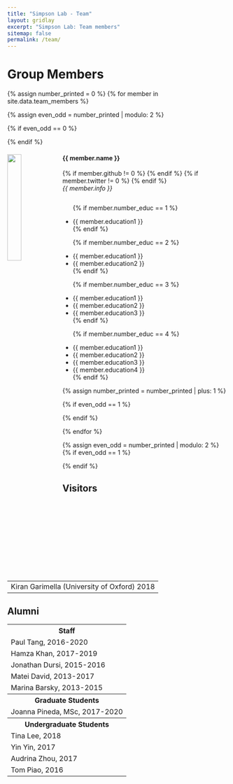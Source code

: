```yaml
---
title: "Simpson Lab - Team"
layout: gridlay
excerpt: "Simpson Lab: Team members"
sitemap: false
permalink: /team/
---
```


# Group Members

{% assign number_printed = 0 %}
{% for member in site.data.team_members %}

{% assign even_odd = number_printed | modulo: 2 %}

{% if even_odd == 0 %}
<div class="row">
{% endif %}

<div class="col-sm-6 clearfix">
  <img src="{{ site.url }}{{ site.baseurl }}/assets/teampic/{{ member.photo }}" class="img-responsive" width="25%" style="float: left" />
  <h4>{{ member.name }}</h4> 
  {% if member.github != 0 %}
  <a href="{{ member.github }}/"> <i class="fa fa-github" style="color:black; font-size:24px;"></i></a>
  {% endif %}
  {% if member.twitter != 0 %}
  <a href="{{ member.twitter }}/"> <i class="fa fa-twitter" style="color:#0084b4; font-size:24px;"></i></a>
  {% endif %}
  <br>
  <i>{{ member.info }}<br></i>
  <ul style="overflow: hidden">
  
  {% if member.number_educ == 1 %}
  <li> {{ member.education1 }} </li>
  {% endif %}
  
  {% if member.number_educ == 2 %}
  <li> {{ member.education1 }} </li>
  <li> {{ member.education2 }} </li>
  {% endif %}
  
  {% if member.number_educ == 3 %}
  <li> {{ member.education1 }} </li>
  <li> {{ member.education2 }} </li>
  <li> {{ member.education3 }} </li>
  {% endif %}
  
  {% if member.number_educ == 4 %}
  <li> {{ member.education1 }} </li>
  <li> {{ member.education2 }} </li>
  <li> {{ member.education3 }} </li>
  <li> {{ member.education4 }} </li>
  {% endif %}
  
  </ul>
</div>

{% assign number_printed = number_printed | plus: 1 %}

{% if even_odd == 1 %}
</div>
{% endif %}

{% endfor %}

{% assign even_odd = number_printed | modulo: 2 %}
{% if even_odd == 1 %}
</div>
{% endif %}

## Visitors

<table align="center" class="table table-condensed">
<tr>
    <td>Kiran Garimella (University of Oxford) 2018</td>
</tr>
</table>

## Alumni
<table align="center" class="table table-condensed">
<tr>
    <th>Staff</th>
</tr>
  <tr> <td>Paul Tang, 2016-2020</td> </tr>
  <tr> <td>Hamza Khan, 2017-2019</td> </tr>
  <tr> <td>Jonathan Dursi, 2015-2016</td> </tr>
  <tr> <td>Matei David, 2013-2017</td> </tr>
  <tr> <td>Marina Barsky, 2013-2015</td> </tr>
<tr>
    <th>Graduate Students</th>
</tr>
  <tr><td>Joanna Pineda, MSc, 2017-2020</td></tr>
<tr>
    <th>Undergraduate Students</th>
</tr>
  <tr><td>Tina Lee, 2018</td></tr>
  <tr><td>Yin Yin, 2017</td></tr>
  <tr><td>Audrina Zhou, 2017</td></tr>
  <tr><td>Tom Piao, 2016</td></tr>

</table>

<br />
